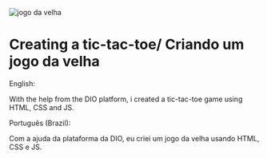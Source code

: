 ![jogo da velha](https://user-images.githubusercontent.com/75752123/117442934-c9cca600-af0d-11eb-8c7e-614def58b047.jpg)
# Creating a tic-tac-toe/ Criando um jogo da velha

English:

With the help from the DIO platform, i created a tic-tac-toe game using HTML, CSS and JS.

Português (Brazil):

Com a ajuda da plataforma da DIO, eu criei um jogo da velha usando HTML, CSS e JS.

